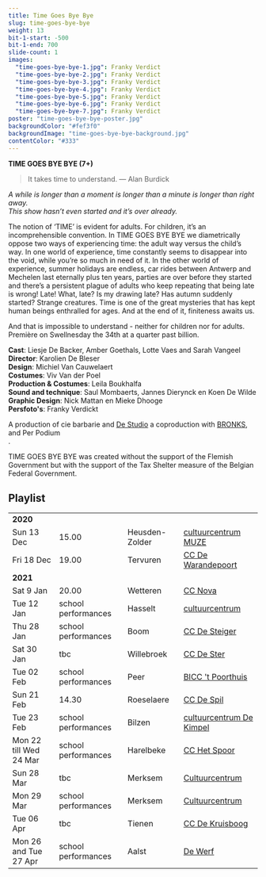 ```yaml
---
title: Time Goes Bye Bye
slug: time-goes-bye-bye
weight: 13
bit-1-start: -500
bit-1-end: 700
slide-count: 1
images:
  "time-goes-bye-bye-1.jpg": Franky Verdict
  "time-goes-bye-bye-2.jpg": Franky Verdict
  "time-goes-bye-bye-3.jpg": Franky Verdict
  "time-goes-bye-bye-4.jpg": Franky Verdict
  "time-goes-bye-bye-5.jpg": Franky Verdict
  "time-goes-bye-bye-6.jpg": Franky Verdict
  "time-goes-bye-bye-7.jpg": Franky Verdict
poster: "time-goes-bye-bye-poster.jpg"
backgroundColor: "#fef3f0"
backgroundImage: "time-goes-bye-bye-background.jpg"
contentColor: "#333"
---
```


**TIME GOES BYE BYE (7+)**<br>

> It takes time to understand.
> — Alan Burdick

<em>A while is longer than a moment is longer than a minute is longer than right away. </em><br>
<em>This show hasn’t even started and it’s over already. </em><br>

The notion of ‘TIME’ is evident for adults. For children, it’s an incomprehensible convention. In TIME GOES BYE BYE we diametrically oppose two ways of experiencing time: the adult way versus the child’s way.
In one world of experience, time constantly seems to disappear into the void, while you’re so much in need of it.
In the other world of experience, summer holidays are endless, car rides between Antwerp and Mechelen last eternally plus ten years, parties are over before they started and there’s a persistent plague of adults who keep repeating that being late is wrong! Late! What, late? Is my drawing late? Has autumn suddenly started? Strange creatures.
Time is one of the great mysteries that has kept human beings enthralled for ages.
And at the end of it, finiteness awaits us.

And that is impossible to understand - neither for children nor for adults.
Première on Swellnesday the 34th at a quarter past billion.

**Cast**: Liesje De Backer, Amber Goethals, Lotte Vaes and Sarah Vangeel<br>
**Director**: Karolien De Bleser<br>
**Design**: Michiel Van Cauwelaert<br>
**Costumes**: Viv Van der Poel<br>
**Production & Costumes**: Leila Boukhalfa<br>
**Sound and technique**: Saul Mombaerts, Jannes Dierynck en Koen De Wilde<br>
**Graphic Design**: Nick Mattan en Mieke Dhooge<br>
**Persfoto's**: Franky Verdickt<br>

A production of cie barbarie and <a href="http://www.destudio.com/">De Studio</a>
a coproduction with <a href="https://www.bronks.be/nl/">BRONKS</a>, and Per Podium<br>.

TIME GOES BYE BYE was created without the support of the Flemish Government but with the support of the Tax Shelter measure of the Belgian Federal Government.

## Playlist

<div class="table-responsive">
<table class="playlist">
<tr><td colspan="5"><strong>2020</strong></td></tr>
<tr><td>Sun 13 Dec </td><td>15.00</td><td>Heusden-Zolder</td><td><a href="https://www.muze.be/">cultuurcentrum MUZE</a></td></tr>
<tr><td>Fri 18 Dec</td><td>19.00</td><td>Tervuren</td><td><a href="https://www.dewarandepoort.be/">CC De Warandepoort</a></td></tr>
<tr><td colspan="5"><strong>2021</strong></td></tr>
<tr><td>Sat 9 Jan</td><td>20.00</td><td>Wetteren</td><td><a href="https://www.ccnovawetteren.be/">CC Nova</a></td></tr>
<tr><td>Tue 12 Jan</td><td>school performances</td><td>Hasselt</td><td><a href="https://www.ccha.be/">cultuurcentrum</a></td></tr>
<tr><td>Thu 28 Jan</td><td>school performances</td><td>Boom</td><td><a href="https://www.desteigerboom.be/">CC De Steiger</a></td></tr>
<tr><td>Sat 30 Jan</td><td>tbc</td><td>Willebroek</td><td><a href="https://www.willebroek.be/">CC De Ster</a></td></tr>
<tr><td>Tue 02 Feb</td><td>school performances</td><td>Peer</td><td><a href="https://www.biccpeer.be/">BICC 't Poorthuis</a></td></tr>
<tr><td>Sun 21 Feb</td><td>14.30</td><td>Roeselaere</td><td><a href="https://www.despil.be/">CC De Spil</a></td></tr>
<tr><td>Tue 23 Feb</td><td>school performances</td><td>Bilzen</td><td><a href="https://www.dekimpel.be/">cultuurcentrum De Kimpel</a></td></tr>
<tr><td>Mon 22 till Wed 24 Mar</td><td>school performances</td><td>Harelbeke</td><td><a href="https://www.cchetspoor.be/">CC Het Spoor</a></td></tr>
<tr><td>Sun 28 Mar</td><td>tbc</td><td>Merksem</td><td><a href="https://www.ccmerksem.be/">Cultuurcentrum</a></td></tr>
<tr><td>Mon 29 Mar</td><td>school performances</td><td>Merksem</td><td><a href="https://www.ccmerksem.be/">Cultuurcentrum</a></td></tr>
<tr><td>Tue 06 Apr</td><td>tbc</td><td>Tienen</td><td><a href="https://www.dekruisboog.be/">CC De Kruisboog</a></td></tr>
<tr><td>Mon 26 and Tue 27 Apr</td><td>school performances</td><td>Aalst</td><td><a href="https://www.ccdewerf.be/">De Werf</a></td></tr>

</table>
</div>
